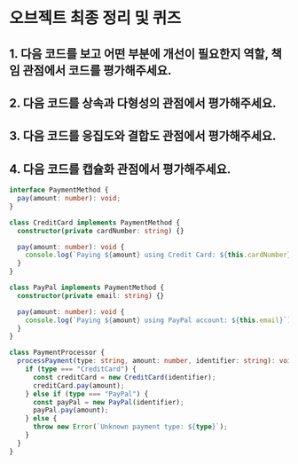 # 오브젝트 최종 정리 및 퀴즈

## 1. 다음 코드를 보고 어떤 부분에 개선이 필요한지 역할, 책임 관점에서 코드를 평가해주세요.

## 2. 다음 코드를 상속과 다형성의 관점에서 평가해주세요.

## 3. 다음 코드를 응집도와 결합도 관점에서 평가해주세요.

## 4. 다음 코드를 캡슐화 관점에서 평가해주세요.

```ts
interface PaymentMethod {
  pay(amount: number): void;
}

class CreditCard implements PaymentMethod {
  constructor(private cardNumber: string) {}

  pay(amount: number): void {
    console.log(`Paying ${amount} using Credit Card: ${this.cardNumber}`);
  }
}

class PayPal implements PaymentMethod {
  constructor(private email: string) {}

  pay(amount: number): void {
    console.log(`Paying ${amount} using PayPal account: ${this.email}`);
  }
}

class PaymentProcessor {
  processPayment(type: string, amount: number, identifier: string): void {
    if (type === "CreditCard") {
      const creditCard = new CreditCard(identifier);
      creditCard.pay(amount);
    } else if (type === "PayPal") {
      const payPal = new PayPal(identifier);
      payPal.pay(amount);
    } else {
      throw new Error(`Unknown payment type: ${type}`);
    }
  }
}
```
